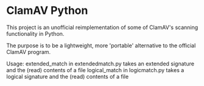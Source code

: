 
# ClamAV Python

This project is an unofficial reimplementation of some of ClamAV's scanning functionality in Python.

The purpose is to be a lightweight, more 'portable' alternative to the official ClamAV program.

Usage: 
extended_match in extendedmatch.py takes an extended signature and the (read) contents of a file
logical_match in logicmatch.py takes a logical signature and the (read) contents of a file
